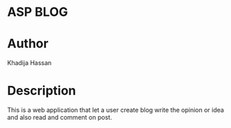 # ASP BLOG

# Author
Khadija Hassan

# Description
This is a web application that let a user create blog write the opinion or idea and also read and comment on post.





